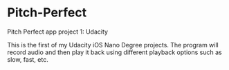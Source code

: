 # Pitch-Perfect
Pitch Perfect app project 1: Udacity

This is the first of my Udacity iOS Nano Degree projects.  The program will record audio and then play it back using
different playback options such as slow, fast, etc.
